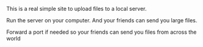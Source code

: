 This is a real simple site to upload files to a local server. 

Run the server on your computer. And your friends can send you large files.

Forward a port if needed so your friends can send you files from across the world


